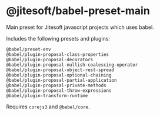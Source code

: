 # @jitesoft/babel-preset-main

Main preset for Jitesoft javascript projects which uses babel.

Includes the following presets and plugins:

```
@babel/preset-env
@babel/plugin-proposal-class-properties
@babel/plugin-proposal-decorators
@babel/plugin-proposal-nullish-coalescing-operator
@babel/plugin-proposal-object-rest-spread
@babel/plugin-proposal-optional-chaining
@babel/plugin-proposal-partial-application
@babel/plugin-proposal-private-methods
@babel/plugin-proposal-throw-expressions
@babel/plugin-transform-runtime
```

Requires `corejs3` and `@babel/core`.
